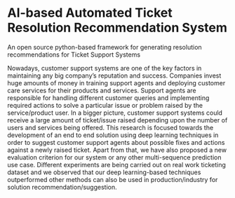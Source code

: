 # AI-based Automated Ticket Resolution Recommendation System
An open source python-based framework for generating resolution recommendations for Ticket Support Systems

Nowadays, customer support systems are one of the key factors in maintaining any big company’s reputation and success. Companies invest huge amounts of money in training support agents and deploying customer care services for their products and services. Support agents are responsible for handling different customer queries and implementing required actions to solve a particular issue or problem raised by the service/product user. 
In a bigger picture, customer support systems could receive a large amount of ticket/issue raised depending upon the number of users and services being offered. This research is focused towards the development of an end to end solution using deep learning techniques in order to suggest customer support agents about possible fixes and actions against a newly raised ticket. 
Apart from that, we have also proposed a new evaluation criterion for our system or any other multi-sequence prediction use case. Different experiments are being carried out on real work ticketing dataset and we observed that our deep learning-based techniques outperformed other methods can also be used in production/industry for solution recommendation/suggestion.
